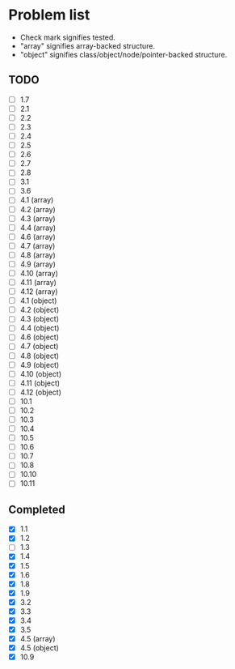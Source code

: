 # Problem list

* Check mark signifies tested.
* "array" signifies array-backed structure.
* "object" signifies class/object/node/pointer-backed structure.

## TODO

- [ ] 1.7
- [ ] 2.1
- [ ] 2.2
- [ ] 2.3
- [ ] 2.4
- [ ] 2.5
- [ ] 2.6
- [ ] 2.7
- [ ] 2.8
- [ ] 3.1
- [ ] 3.6
- [ ] 4.1 (array)
- [ ] 4.2 (array)
- [ ] 4.3 (array)
- [ ] 4.4 (array)
- [ ] 4.6 (array)
- [ ] 4.7 (array)
- [ ] 4.8 (array)
- [ ] 4.9 (array)
- [ ] 4.10 (array)
- [ ] 4.11 (array)
- [ ] 4.12 (array)
- [ ] 4.1 (object)
- [ ] 4.2 (object)
- [ ] 4.3 (object)
- [ ] 4.4 (object)
- [ ] 4.6 (object)
- [ ] 4.7 (object)
- [ ] 4.8 (object)
- [ ] 4.9 (object)
- [ ] 4.10 (object)
- [ ] 4.11 (object)
- [ ] 4.12 (object)
- [ ] 10.1
- [ ] 10.2
- [ ] 10.3
- [ ] 10.4
- [ ] 10.5
- [ ] 10.6
- [ ] 10.7
- [ ] 10.8
- [ ] 10.10
- [ ] 10.11

## Completed

- [x] 1.1
- [x] 1.2
- [ ] 1.3
- [x] 1.4
- [x] 1.5
- [x] 1.6
- [x] 1.8
- [x] 1.9
- [x] 3.2
- [x] 3.3
- [x] 3.4
- [x] 3.5
- [x] 4.5 (array)
- [x] 4.5 (object)
- [x] 10.9
